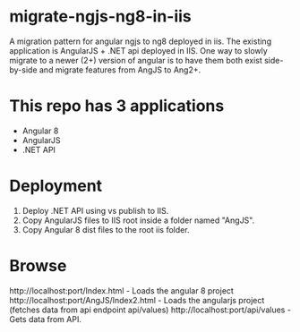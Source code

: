 # migrate-ngjs-ng8-in-iis
A migration pattern for angular ngjs to ng8 deployed in iis.
The existing application is AngularJS + .NET api deployed in IIS.
One way to slowly migrate to a newer (2+) version of angular is to have them both exist side-by-side and migrate features from AngJS to Ang2+.

# This repo has 3 applications
- Angular 8
- AngularJS
- .NET API

# Deployment
1. Deploy .NET API using vs publish to IIS.
2. Copy AngularJS files to IIS root inside a folder named "AngJS".
3. Copy Angular 8 dist files to the root iis folder.

# Browse
http://localhost:port/Index.html - Loads the angular 8 project
http://localhost:port/AngJS/Index2.html - Loads the angularjs project (fetches data from api endpoint api/values)
http://localhost:port/api/values - Gets data from API.

